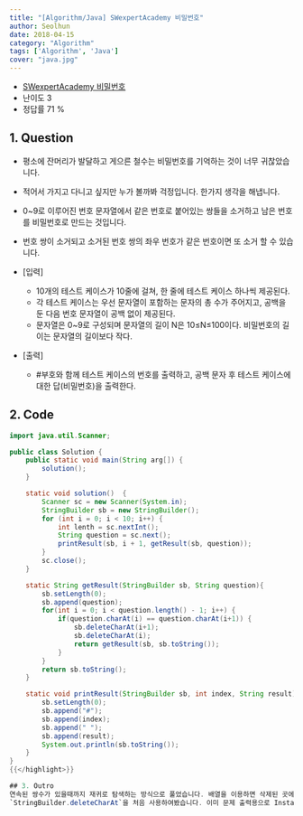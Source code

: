 ```yaml
---
title: "[Algorithm/Java] SWexpertAcademy 비밀번호"
author: Seolhun
date: 2018-04-15
category: "Algorithm"
tags: ['Algorithm', 'Java']
cover: "java.jpg"
---
```

- [SWexpertAcademy 비밀번호](https://www.swexpertacademy.com/main/code/problem/problemDetail.do?contestProbId=AV14_DEKAJcCFAYD)
- 난이도 3
- 정답률 71 %


## 1. Question
- 평소에 잔머리가 발달하고 게으른 철수는 비밀번호를 기억하는 것이 너무 귀찮았습니다.
- 적어서 가지고 다니고 싶지만 누가 볼까봐 걱정입니다. 한가지 생각을 해냅니다.
- 0~9로 이루어진 번호 문자열에서 같은 번호로 붙어있는 쌍들을 소거하고 남은 번호를 비밀번호로 만드는 것입니다.
- 번호 쌍이 소거되고 소거된 번호 쌍의 좌우 번호가 같은 번호이면 또 소거 할 수 있습니다.

- [입력]
  - 10개의 테스트 케이스가 10줄에 걸쳐, 한 줄에 테스트 케이스 하나씩 제공된다.
  - 각 테스트 케이스는 우선 문자열이 포함하는 문자의 총 수가 주어지고, 공백을 둔 다음 번호 문자열이 공백 없이 제공된다.
  - 문자열은 0~9로 구성되며 문자열의 길이 N은 10≤N≤100이다. 비밀번호의 길이는 문자열의 길이보다 작다.

- [출력]
  - \#부호와 함께 테스트 케이스의 번호를 출력하고, 공백 문자 후 테스트 케이스에 대한 답(비밀번호)을 출력한다.

## 2. Code
```java
import java.util.Scanner;

public class Solution {
    public static void main(String arg[]) {
        solution();
    }

    static void solution()  {
        Scanner sc = new Scanner(System.in);
        StringBuilder sb = new StringBuilder();
        for (int i = 0; i < 10; i++) {
            int lenth = sc.nextInt();
            String question = sc.next();
            printResult(sb, i + 1, getResult(sb, question));
        }
        sc.close();
    }

    static String getResult(StringBuilder sb, String question){
        sb.setLength(0);
        sb.append(question);
        for(int i = 0; i < question.length() - 1; i++) {
            if(question.charAt(i) == question.charAt(i+1)) {
                sb.deleteCharAt(i+1);
                sb.deleteCharAt(i);
                return getResult(sb, sb.toString());
            }
        }
        return sb.toString();
    }

    static void printResult(StringBuilder sb, int index, String result) {
        sb.setLength(0);
        sb.append("#");
        sb.append(index);
        sb.append(" ");
        sb.append(result);
        System.out.println(sb.toString());
    }
}
{{</highlight>}}

## 3. Outro
연속된 쌍수가 있을때까지 재귀로 탐색하는 방식으로 풀었습니다. 배열을 이용하면 삭제된 곳에 최대 O(n)의 재배치 작업이 요구되기 때문에, 해당 스트링만 조작하여 문제를 해결하였습니다.
`StringBuilder.deleteCharAt`을 처음 사용하여봤습니다. 이미 문제 출력용으로 Instance를 생성했기때문에, 문제 초기만 초기화해주는 로직을 추가하고 재사용하였습니다.
